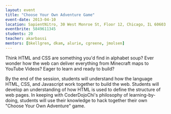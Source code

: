 ```yaml
---
layout: event
title: "Choose Your Own Adventure Game"
event-date: 2013-04-10
location: SapientNitro, 30 West Monroe St, Floor 12, Chicago, IL 60603
eventbrite: 5849611345
students: 20
teacher: akarbassi
mentors: [bkellgren, dkam, alurie, cgreene, jmolsen]
---
```


Think HTML and CSS are something you'd find in alphabet soup? Ever wonder how the web can deliver everything from Minecraft maps to YouTube Videos? Eager to learn and ready to build?

By the end of the session, students will understand how the language HTML, CSS, and Javascript work together to build the web. Students will develop an understanding of how HTML is used to define the structure of web pages. In keeping with CoderDojoChi's philosophy of learning-by-doing, students will use their knowledge to hack together their own "Choose Your Own Adventure" game.
